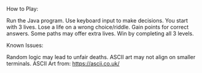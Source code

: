 How to Play:

Run the Java program.
Use keyboard input to make decisions.
You start with 3 lives.
Lose a life on a wrong choice/riddle.
Gain points for correct answers.
Some paths may offer extra lives.
Win by completing all 3 levels.

Known Issues:

Random logic may lead to unfair deaths.
ASCII art may not align on smaller terminals.
ASCII Art from: https://ascii.co.uk/